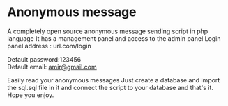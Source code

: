 # Anonymous message
A completely open source anonymous message sending script in php language
It has a management panel and access to the admin panel
Login panel address :
url.com/login

Default password:123456     </br>
Default email: amir@gmail.com

Easily read your anonymous messages
Just create a database and import the sql.sql file in it and connect the script to your database and that's it.
Hope you enjoy.
